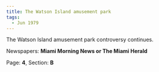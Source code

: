 ```yaml
---  
title: The Watson Island amusement park  
tags:  
  - Jun 1979  
---  
```

  
The Watson Island amusement park controversy continues.  
  
Newspapers: **Miami Morning News or The Miami Herald**  
  
Page: **4**, Section: **B** 

